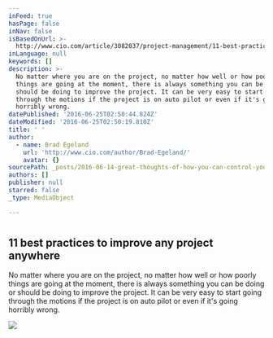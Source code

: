 ```yaml
---
inFeed: true
hasPage: false
inNav: false
isBasedOnUrl: >-
  http://www.cio.com/article/3082037/project-management/11-best-practices-to-improve-any-project-anywhere.html
inLanguage: null
keywords: []
description: >-
  No matter where you are on the project, no matter how well or how poorly
  things are going at the moment, there is always something you can be doing or
  should be doing to improve the project. It can be very easy to start going
  through the motions if the project is on auto pilot or even if it's going
  horribly wrong.
datePublished: '2016-06-25T02:50:44.824Z'
dateModified: '2016-06-25T02:50:19.810Z'
title: ' '
author:
  - name: Brad Egeland
    url: 'http://www.cio.com/author/Brad-Egeland/'
    avatar: {}
sourcePath: _posts/2016-06-14-great-thoughts-of-how-you-can-control-your-project.md
authors: []
publisher: null
starred: false
_type: MediaObject

---
```

# 

<article style=""><h1>11 best practices to improve any project anywhere</h1><p>No matter where you are on the project, no matter how well or how poorly things are going at the moment, there is always something you can be doing or should be doing to improve the project. It can be very easy to start going through the motions if the project is on auto pilot or even if it's going horribly wrong.</p><img src="http://images.techhive.com/images/article/2016/06/11-best-practices-100665722-primary.idge.jpg" /></article>